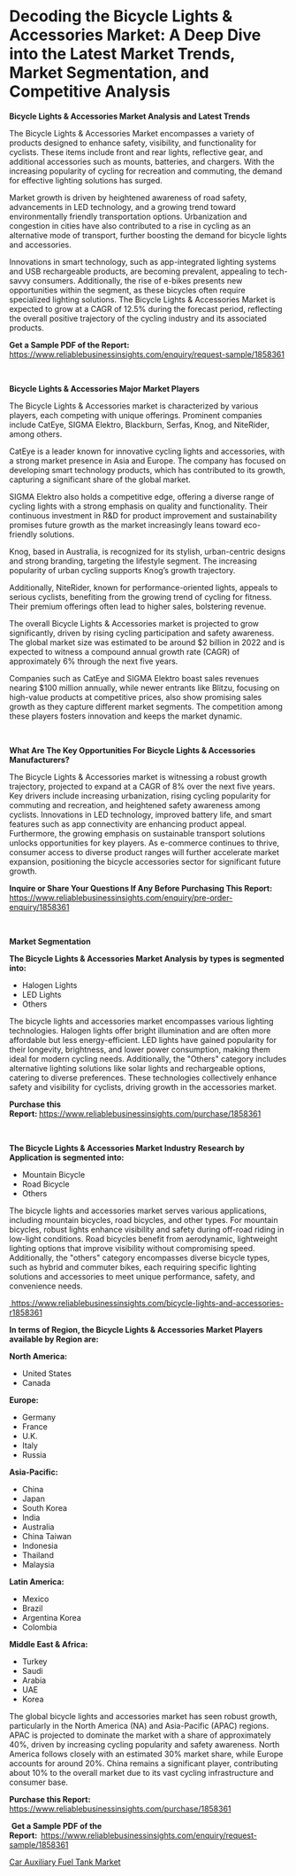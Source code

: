 <p><h1>Decoding the Bicycle Lights & Accessories Market: A Deep Dive into the Latest Market Trends, Market Segmentation, and Competitive Analysis</h1></p><p><strong>Bicycle Lights & Accessories Market Analysis and Latest Trends</strong></p>
<p><p>The Bicycle Lights & Accessories Market encompasses a variety of products designed to enhance safety, visibility, and functionality for cyclists. These items include front and rear lights, reflective gear, and additional accessories such as mounts, batteries, and chargers. With the increasing popularity of cycling for recreation and commuting, the demand for effective lighting solutions has surged.</p><p>Market growth is driven by heightened awareness of road safety, advancements in LED technology, and a growing trend toward environmentally friendly transportation options. Urbanization and congestion in cities have also contributed to a rise in cycling as an alternative mode of transport, further boosting the demand for bicycle lights and accessories.</p><p>Innovations in smart technology, such as app-integrated lighting systems and USB rechargeable products, are becoming prevalent, appealing to tech-savvy consumers. Additionally, the rise of e-bikes presents new opportunities within the segment, as these bicycles often require specialized lighting solutions. The Bicycle Lights & Accessories Market is expected to grow at a CAGR of 12.5% during the forecast period, reflecting the overall positive trajectory of the cycling industry and its associated products.</p></p>
<p><strong>Get a Sample PDF of the Report:&nbsp;</strong> <a href="https://www.reliablebusinessinsights.com/enquiry/request-sample/1858361?utm_campaign=3131&utm_medium=2&utm_source=Github&utm_content=ia&utm_term=31032025&utm_id=bicycle-lights-accessories">https://www.reliablebusinessinsights.com/enquiry/request-sample/1858361</a></p>
<p>&nbsp;</p>
<p><strong>Bicycle Lights & Accessories Major Market Players</strong></p>
<p><p>The Bicycle Lights & Accessories market is characterized by various players, each competing with unique offerings. Prominent companies include CatEye, SIGMA Elektro, Blackburn, Serfas, Knog, and NiteRider, among others.</p><p>CatEye is a leader known for innovative cycling lights and accessories, with a strong market presence in Asia and Europe. The company has focused on developing smart technology products, which has contributed to its growth, capturing a significant share of the global market. </p><p>SIGMA Elektro also holds a competitive edge, offering a diverse range of cycling lights with a strong emphasis on quality and functionality. Their continuous investment in R&D for product improvement and sustainability promises future growth as the market increasingly leans toward eco-friendly solutions.</p><p>Knog, based in Australia, is recognized for its stylish, urban-centric designs and strong branding, targeting the lifestyle segment. The increasing popularity of urban cycling supports Knog’s growth trajectory.</p><p>Additionally, NiteRider, known for performance-oriented lights, appeals to serious cyclists, benefiting from the growing trend of cycling for fitness. Their premium offerings often lead to higher sales, bolstering revenue.</p><p>The overall Bicycle Lights & Accessories market is projected to grow significantly, driven by rising cycling participation and safety awareness. The global market size was estimated to be around $2 billion in 2022 and is expected to witness a compound annual growth rate (CAGR) of approximately 6% through the next five years.</p><p>Companies such as CatEye and SIGMA Elektro boast sales revenues nearing $100 million annually, while newer entrants like Blitzu, focusing on high-value products at competitive prices, also show promising sales growth as they capture different market segments. The competition among these players fosters innovation and keeps the market dynamic.</p></p>
<p>&nbsp;</p>
<p><strong>What Are The Key Opportunities For Bicycle Lights & Accessories Manufacturers?</strong></p>
<p><p>The Bicycle Lights & Accessories market is witnessing a robust growth trajectory, projected to expand at a CAGR of 8% over the next five years. Key drivers include increasing urbanization, rising cycling popularity for commuting and recreation, and heightened safety awareness among cyclists. Innovations in LED technology, improved battery life, and smart features such as app connectivity are enhancing product appeal. Furthermore, the growing emphasis on sustainable transport solutions unlocks opportunities for key players. As e-commerce continues to thrive, consumer access to diverse product ranges will further accelerate market expansion, positioning the bicycle accessories sector for significant future growth.</p></p>
<p><strong>Inquire or Share Your Questions If Any Before Purchasing This Report:</strong> <a href="https://www.reliablebusinessinsights.com/enquiry/pre-order-enquiry/1858361?utm_campaign=3131&utm_medium=2&utm_source=Github&utm_content=ia&utm_term=31032025&utm_id=bicycle-lights-accessories">https://www.reliablebusinessinsights.com/enquiry/pre-order-enquiry/1858361</a></p>
<p>&nbsp;</p>
<p><strong>Market Segmentation</strong></p>
<p><strong>The Bicycle Lights & Accessories Market Analysis by types is segmented into:</strong></p>
<p><ul><li>Halogen Lights</li><li>LED Lights</li><li>Others</li></ul></p>
<p><p>The bicycle lights and accessories market encompasses various lighting technologies. Halogen lights offer bright illumination and are often more affordable but less energy-efficient. LED lights have gained popularity for their longevity, brightness, and lower power consumption, making them ideal for modern cycling needs. Additionally, the "Others" category includes alternative lighting solutions like solar lights and rechargeable options, catering to diverse preferences. These technologies collectively enhance safety and visibility for cyclists, driving growth in the accessories market.</p></p>
<p><strong>Purchase this Report:&nbsp;</strong><a href="https://www.reliablebusinessinsights.com/purchase/1858361?utm_campaign=3131&utm_medium=2&utm_source=Github&utm_content=ia&utm_term=31032025&utm_id=bicycle-lights-accessories">https://www.reliablebusinessinsights.com/purchase/1858361</a></p>
<p>&nbsp;</p>
<p><strong>The Bicycle Lights & Accessories Market Industry Research by Application is segmented into:</strong></p>
<p><ul><li>Mountain Bicycle</li><li>Road Bicycle</li><li>Others</li></ul></p>
<p><p>The bicycle lights and accessories market serves various applications, including mountain bicycles, road bicycles, and other types. For mountain bicycles, robust lights enhance visibility and safety during off-road riding in low-light conditions. Road bicycles benefit from aerodynamic, lightweight lighting options that improve visibility without compromising speed. Additionally, the "others" category encompasses diverse bicycle types, such as hybrid and commuter bikes, each requiring specific lighting solutions and accessories to meet unique performance, safety, and convenience needs.</p></p>
<p><a href="https://www.reliablebusinessinsights.com/bicycle-lights-and-accessories-r1858361?utm_campaign=3131&utm_medium=2&utm_source=Github&utm_content=ia&utm_term=31032025&utm_id=bicycle-lights-accessories">&nbsp;https://www.reliablebusinessinsights.com/bicycle-lights-and-accessories-r1858361</a></p>
<p><strong>In terms of Region, the Bicycle Lights & Accessories Market Players available by Region are:</strong></p>
<p>
    <p> <strong> North America: </strong>
        <ul>
            <li>United States</li>
            <li>Canada</li>
        </ul>
        </p> 
    <p> <strong> Europe: </strong>
        <ul>
            <li>Germany</li>
            <li>France</li>
            <li>U.K.</li>
            <li>Italy</li>
            <li>Russia</li>
        </ul>
        </p> 
    <p> <strong> Asia-Pacific: </strong>
        <ul>
            <li>China</li>
            <li>Japan</li>
            <li>South Korea</li>
            <li>India</li>
            <li>Australia</li>
            <li>China Taiwan</li>
            <li>Indonesia</li>
            <li>Thailand</li>
            <li>Malaysia</li>
        </ul>
        </p> 
    <p> <strong> Latin America: </strong>
        <ul>
            <li>Mexico</li>
            <li>Brazil</li>
            <li>Argentina Korea</li>
            <li>Colombia</li>
        </ul>
        </p> 
    <p> <strong> Middle East & Africa: </strong>
        <ul>
            <li>Turkey</li>
            <li>Saudi</li>
            <li>Arabia</li>
            <li>UAE</li>
            <li>Korea</li>
        </ul>
    </p>
    </p>
<p><p>The global bicycle lights and accessories market has seen robust growth, particularly in the North America (NA) and Asia-Pacific (APAC) regions. APAC is projected to dominate the market with a share of approximately 40%, driven by increasing cycling popularity and safety awareness. North America follows closely with an estimated 30% market share, while Europe accounts for around 20%. China remains a significant player, contributing about 10% to the overall market due to its vast cycling infrastructure and consumer base.</p></p>
<p><strong>Purchase this Report: </strong><a href="https://www.reliablebusinessinsights.com/purchase/1858361?utm_campaign=3131&utm_medium=2&utm_source=Github&utm_content=ia&utm_term=31032025&utm_id=bicycle-lights-accessories">https://www.reliablebusinessinsights.com/purchase/1858361</a></p>
<p>&nbsp;<strong>Get a Sample PDF of the Report:&nbsp;&nbsp;</strong><a href="https://www.reliablebusinessinsights.com/enquiry/request-sample/1858361?utm_campaign=3131&utm_medium=2&utm_source=Github&utm_content=ia&utm_term=31032025&utm_id=bicycle-lights-accessories">https://www.reliablebusinessinsights.com/enquiry/request-sample/1858361</a></p>
<p><strong></strong></p>
<p><p><a href="https://github.com/djembashote/Market-Research-Report-List-1/blob/main/car-auxiliary-fuel-tank-market.md?utm_campaign=3131&utm_medium=2&utm_source=Github&utm_content=ia&utm_term=31032025&utm_id=bicycle-lights-accessories">Car Auxiliary Fuel Tank Market</a></p></p>
